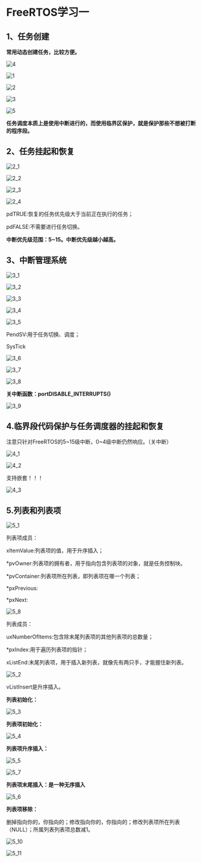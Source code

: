 # FreeRTOS学习一

## 1、任务创建

**常用动态创建任务，比较方便。**

![4](https://raw.githubusercontent.com/yyhlovehh/yyhlovehh.github.io/master/202311291725014.png)

![1](https://raw.githubusercontent.com/yyhlovehh/yyhlovehh.github.io/master/202311291333303.png)

![2](https://raw.githubusercontent.com/yyhlovehh/yyhlovehh.github.io/master/202311291335681.png)

![3](https://raw.githubusercontent.com/yyhlovehh/yyhlovehh.github.io/master/202311291338186.png)

![5](https://raw.githubusercontent.com/yyhlovehh/yyhlovehh.github.io/master/202311291909007.png)



**任务调度本质上是使用中断进行的，而使用临界区保护，就是保护那些不想被打断的程序段。**

## 2、任务挂起和恢复

![2_1](https://raw.githubusercontent.com/yyhlovehh/yyhlovehh.github.io/master/202311291914905.png)

![2_2](https://raw.githubusercontent.com/yyhlovehh/yyhlovehh.github.io/master/202311291915188.png)

![2_3](https://raw.githubusercontent.com/yyhlovehh/yyhlovehh.github.io/master/202311291917147.png)

![2_4](https://raw.githubusercontent.com/yyhlovehh/yyhlovehh.github.io/master/202311291918002.png)

pdTRUE:恢复的任务优先级大于当前正在执行的任务；

pdFALSE:不需要进行任务切换。

**中断优先级范围：5~15。中断优先级越小越高。**

## 3、中断管理系统

![3_1](https://raw.githubusercontent.com/yyhlovehh/yyhlovehh.github.io/master/202311292206331.png)

![3_2](https://raw.githubusercontent.com/yyhlovehh/yyhlovehh.github.io/master/202311292211073.png)

![3_3](https://raw.githubusercontent.com/yyhlovehh/yyhlovehh.github.io/master/202311292212284.png)

![3_4](https://raw.githubusercontent.com/yyhlovehh/yyhlovehh.github.io/master/202311292214141.png)

![3_5](https://raw.githubusercontent.com/yyhlovehh/yyhlovehh.github.io/master/202311292215657.png)

PendSV:用于任务切换、调度；

SysTick

![3_6](https://raw.githubusercontent.com/yyhlovehh/yyhlovehh.github.io/master/202311292220672.png)

![3_7](https://raw.githubusercontent.com/yyhlovehh/yyhlovehh.github.io/master/202311292222492.png)

![3_8](https://raw.githubusercontent.com/yyhlovehh/yyhlovehh.github.io/master/202311292226415.png)

**关中断函数：portDISABLE_INTERRUPTS()**

![3_9](https://raw.githubusercontent.com/yyhlovehh/yyhlovehh.github.io/master/202311292228607.png)

## 4.临界段代码保护与任务调度器的挂起和恢复

注意只针对FreeRTOS的5~15级中断，0~4级中断仍然响应。（关中断）

![4_1](https://raw.githubusercontent.com/yyhlovehh/yyhlovehh.github.io/master/202311292302356.png)

![4_2](https://raw.githubusercontent.com/yyhlovehh/yyhlovehh.github.io/master/202311292303356.png)

支持嵌套！！！

![4_3](https://raw.githubusercontent.com/yyhlovehh/yyhlovehh.github.io/master/202311292305371.png)

## 5.列表和列表项

![5_1](https://raw.githubusercontent.com/yyhlovehh/yyhlovehh.github.io/master/202311301241020.png)

列表项成员：

xItemValue:列表项的值，用于升序插入；

*pvOwner:列表项的拥有者，用于指向包含列表项的对象，就是任务控制块。

*pvContainer:列表项所在列表，即列表项在哪一个列表；

*pxPrevious:

*pxNext:

![5_8](https://raw.githubusercontent.com/yyhlovehh/yyhlovehh.github.io/master/202311301240965.png)

列表成员：

uxNumberOfItems:包含除末尾列表项的其他列表项的总数量；

*pxIndex:用于遍历列表项的指针；

xListEnd:末尾列表项，用于插入新列表，就像先有两只手，才能握住新列表。

![5_2](https://raw.githubusercontent.com/yyhlovehh/yyhlovehh.github.io/master/202311301213002.png)

vListInsert是升序插入。

**列表初始化：**

![5_3](https://raw.githubusercontent.com/yyhlovehh/yyhlovehh.github.io/master/202311301223240.png)

**列表项初始化：**

![5_4](https://raw.githubusercontent.com/yyhlovehh/yyhlovehh.github.io/master/202311301225391.png)

**列表项升序插入：**

![5_5](https://raw.githubusercontent.com/yyhlovehh/yyhlovehh.github.io/master/202311301227476.png)

![5_7](https://raw.githubusercontent.com/yyhlovehh/yyhlovehh.github.io/master/202311301238378.png)

**列表项末尾插入：是一种无序插入**

![5_6](https://raw.githubusercontent.com/yyhlovehh/yyhlovehh.github.io/master/202311301237283.png)

**列表项移除：**

删掉指向你的，你指向的；修改指向你的，你指向的；修改列表项所在列表（NULL）；所属列表列表项总数减1。

![5_10](https://raw.githubusercontent.com/yyhlovehh/yyhlovehh.github.io/master/202311301254137.png)

![5_11](https://raw.githubusercontent.com/yyhlovehh/yyhlovehh.github.io/master/202311301255091.png)